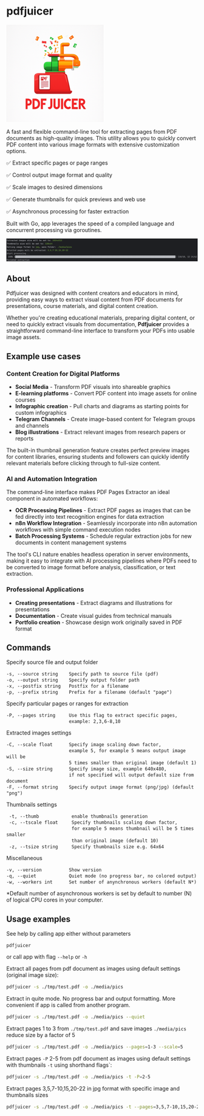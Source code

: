 # pdfjuicer

![logo](assets/pdfjuicer_logo.png)

A fast and flexible command-line tool for extracting pages from PDF documents as high-quality images. This utility allows you to quickly convert PDF content into various image formats with extensive customization options.

✅ Extract specific pages or page ranges

✅ Control output image format and quality

✅ Scale images to desired dimensions

✅ Generate thumbnails for quick previews and web use

✅ Asynchronous processing for faster extraction

Built with Go, app leverages the speed of a compiled language and concurrent processing via goroutines.

![demo](assets/pdfjuicer_action.png)

## About
Pdfjuicer was designed with content creators and educators in mind, providing easy ways to extract visual content from PDF documents for presentations, course materials, and digital content creation.

Whether you're creating educational materials, preparing digital content, or need to quickly extract visuals from documentation, **Pdfjuicer** provides a straightforward command-line interface to transform your PDFs into usable image assets.

## Example use cases

### Content Creation for Digital Platforms

- **Social Media** - Transform PDF visuals into shareable graphics
- **E-learning platforms** - Convert PDF content into image assets for online courses
- **Infographic creation** - Pull charts and diagrams as starting points for custom infographics
- **Telegram Channels** - Create image-based content for Telegram groups and channels
- **Blog illustrations** - Extract relevant images from research papers or reports

The built-in thumbnail generation feature creates perfect preview images for content libraries, ensuring students and followers can quickly identify relevant materials before clicking through to full-size content.

### AI and Automation Integration
The command-line interface makes PDF Pages Extractor an ideal component in automated workflows:

- **OCR Processing Pipelines** - Extract PDF pages as images that can be fed directly into text recognition engines for data extraction
- **n8n Workflow Integration** - Seamlessly incorporate into n8n automation workflows with simple command execution nodes
- **Batch Processing Systems** - Schedule regular extraction jobs for new documents in content management systems

The tool's CLI nature enables headless operation in server environments, making it easy to integrate with AI processing pipelines where PDFs need to be converted to image format before analysis, classification, or text extraction.

### Professional Applications
- **Creating presentations** - Extract diagrams and illustrations for presentations
- **Documentation** - Create visual guides from technical manuals
- **Portfolio creation** - Showcase design work originally saved in PDF format

## Commands
Specify source file and output folder
  ```
  -s, --source string    Specify path to source file (pdf)
  -o, --output string    Specify output folder path
  -x, --postfix string   Postfix for a filename
  -p, --prefix string    Prefix for a filename (default "page")
  ```

Specify particular pages or ranges for extraction
  ```
  -P, --pages string     Use this flag to extract specific pages, 
                         example: 2,3,6-8,10
  ```

Extracted images settings
  ```
  -C, --scale float      Specify image scaling down factor, 
                         example 5, for example 5 means output image will be 
                         5 times smaller than original image (default 1)
  -S, --size string      Specify image size, example 640x480, 
                         if not specified will output default size from document
 -F, --format string    Specify output image format (png/jpg) (default "png")
 ```

Thumbnails settings
 ```
  -t, --thumb            enable thumbnails generation
  -c, --tscale float     Specify thumbnails scaling down factor, 
                         for example 5 means thumbnail will be 5 times smaller 
                         than original image (default 10)
  -z, --tsize string     Specify thumbnails size e.g. 64x64
  ```

Miscellaneous
  ```
  -v, --version          Show version
  -q, --quiet            Quiet mode (no progress bar, no colored output)
  -w, --workers int      Set number of anynchronous workers (default N*)
  ```

*Default number of asynchronous workers is set by default to number (N) of logical CPU cores in your computer.

## Usage examples

See help by calling app either without parameters
```
pdfjuicer
```
or call app with flag `--help` or `-h`

Extract all pages from pdf document as images using default settings (original image size):

```sh
pdfjuicer -s ./tmp/test.pdf -o ./media/pics
```

Extract in quite mode. No progress bar and output formatting. More convenient if app is called from another program.
```sh
pdfjuicer -s ./tmp/test.pdf -o ./media/pics --quiet
```

Extract pages 1 to 3 from `./tmp/test.pdf` and save images `./media/pics` reduce size by a factor of 5
```sh
pdfjuicer -s ./tmp/test.pdf -o ./media/pics --pages=1-3 --scale=5
```

Extract pages `-P` 2-5 from pdf document as images using default settings with thumbnails `-t` using shorthand flags`:
```sh
pdfjuicer -s ./tmp/test.pdf -o ./media/pics -t -P=2-5
```

Extract pages 3,5,7-10,15,20-22 in jpg format with specific image and thumbnails sizes
```sh
pdfjuicer -s ./tmp/test.pdf -o ./media/pics -t --pages=3,5,7-10,15,20-22 --size=512x256 --tsize=128x64 --format=jpg
```



